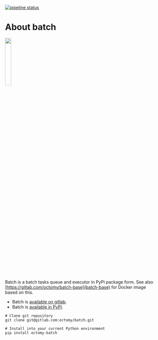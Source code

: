 [![pipeline status](https://gitlab.com/octomy/batch/badges/production/pipeline.svg)](https://gitlab.com/octomy/batch/-/commits/production)
# About batch

<img src="https://gitlab.com/octomy/batch/-/raw/production/design/logo-1024.png" width="20%"/>

Batch is a batch tasks queue and executor in PyPi package form. See also [https://gitlab.com/octomy/batch-base](batch-base) for Docker image based on this.

- Batch is [available on gitlab](https://gitlab.com/octomy/batch).
- Batch is [available in PyPI](https://pypi.org/project/octomy-batch/).

```shell
# Clone git repository
git clone git@gitlab.com:octomy/batch.git

```


```shell
# Install into your current Python environment
pip install octomy-batch

```




